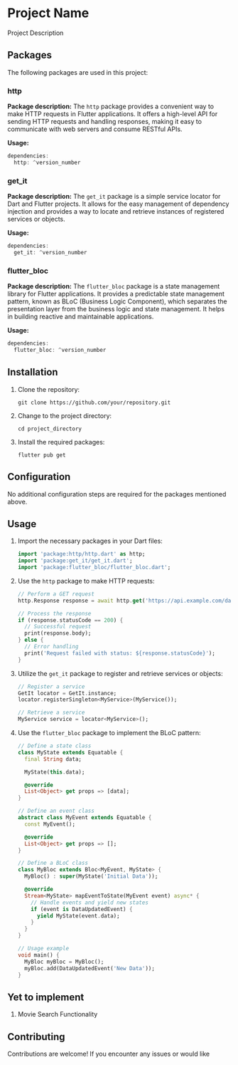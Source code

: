 # Project Name

Project Description

## Packages

The following packages are used in this project:

### http

**Package description:** The `http` package provides a convenient way to make HTTP requests in Flutter applications. It offers a high-level API for sending HTTP requests and handling responses, making it easy to communicate with web servers and consume RESTful APIs.

**Usage:**

```dart
dependencies:
  http: ^version_number
```

### get_it

**Package description:** The `get_it` package is a simple service locator for Dart and Flutter projects. It allows for the easy management of dependency injection and provides a way to locate and retrieve instances of registered services or objects.

**Usage:**

```dart
dependencies:
  get_it: ^version_number
```

### flutter_bloc

**Package description:** The `flutter_bloc` package is a state management library for Flutter applications. It provides a predictable state management pattern, known as BLoC (Business Logic Component), which separates the presentation layer from the business logic and state management. It helps in building reactive and maintainable applications.

**Usage:**

```dart
dependencies:
  flutter_bloc: ^version_number
```

## Installation

1. Clone the repository:

   ```shell
   git clone https://github.com/your/repository.git
   ```

2. Change to the project directory:

   ```shell
   cd project_directory
   ```

3. Install the required packages:

   ```shell
   flutter pub get
   ```

## Configuration

No additional configuration steps are required for the packages mentioned above.

## Usage

1. Import the necessary packages in your Dart files:

   ```dart
   import 'package:http/http.dart' as http;
   import 'package:get_it/get_it.dart';
   import 'package:flutter_bloc/flutter_bloc.dart';
   ```

2. Use the `http` package to make HTTP requests:

   ```dart
   // Perform a GET request
   http.Response response = await http.get('https://api.example.com/data');

   // Process the response
   if (response.statusCode == 200) {
     // Successful request
     print(response.body);
   } else {
     // Error handling
     print('Request failed with status: ${response.statusCode}');
   }
   ```

3. Utilize the `get_it` package to register and retrieve services or objects:

   ```dart
   // Register a service
   GetIt locator = GetIt.instance;
   locator.registerSingleton<MyService>(MyService());

   // Retrieve a service
   MyService service = locator<MyService>();
   ```

4. Use the `flutter_bloc` package to implement the BLoC pattern:

   ```dart
   // Define a state class
   class MyState extends Equatable {
     final String data;

     MyState(this.data);

     @override
     List<Object> get props => [data];
   }

   // Define an event class
   abstract class MyEvent extends Equatable {
     const MyEvent();

     @override
     List<Object> get props => [];
   }

   // Define a BLoC class
   class MyBloc extends Bloc<MyEvent, MyState> {
     MyBloc() : super(MyState('Initial Data'));

     @override
     Stream<MyState> mapEventToState(MyEvent event) async* {
       // Handle events and yield new states
       if (event is DataUpdatedEvent) {
         yield MyState(event.data);
       }
     }
   }

   // Usage example
   void main() {
     MyBloc myBloc = MyBloc();
     myBloc.add(DataUpdatedEvent('New Data'));
   }
   ```

## Yet to implement

1. Movie Search Functionality

## Contributing

Contributions are welcome! If you encounter any issues or would like